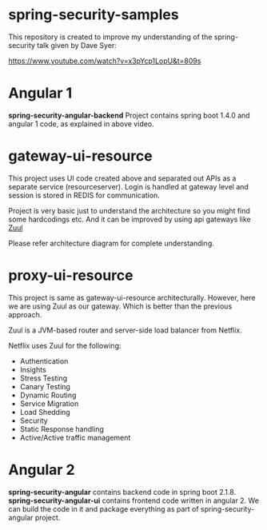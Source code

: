# spring-security-samples

This repository is created to improve my understanding of the spring-security talk given by Dave Syer:

https://www.youtube.com/watch?v=x3pYcp1LopU&t=809s

# Angular 1
<b>spring-security-angular-backend</b> Project contains spring boot 1.4.0 and angular 1 code, as explained in above video.

# gateway-ui-resource
This project uses UI code created above and separated out APIs as a separate service (resourceserver). Login is handled at gateway level and session is stored in REDIS for communication.

Project is very basic just to understand the architecture so you might find some hardcodings etc. And it can be improved by using api gateways like [Zuul](https://github.com/Netflix/zuul)

Please refer architecture diagram for complete understanding.

# proxy-ui-resource
This project is same as gateway-ui-resource architecturally. However, here we are using Zuul as our gateway. Which is better than the previous approach.

Zuul is a JVM-based router and server-side load balancer from Netflix.

Netflix uses Zuul for the following:
* Authentication
* Insights
* Stress Testing
* Canary Testing
* Dynamic Routing
* Service Migration
* Load Shedding
* Security
* Static Response handling
* Active/Active traffic management


# Angular 2
<b>spring-security-angular</b> contains backend code in spring boot 2.1.8.
<b>spring-security-angular-ui</b> contains frontend code written in angular 2. We can build the code in it and package everything as part of spring-security-angular project.
